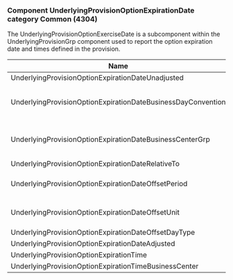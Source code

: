 ### Component UnderlyingProvisionOptionExpirationDate category Common (4304)

The UnderlyingProvisionOptionExerciseDate is a subcomponent within the UnderlyingProvisionGrp component used to report the option expiration date and times defined in the provision.

| Name                                                         | Tag   | Req'd | Documentation                                                                                                                               |
|--------------------------------------------------------------|-------|----------|-------------------------------------------------------------------------------------------------------------------------------|
| UnderlyingProvisionOptionExpirationDateUnadjusted            | 42133 |       |                                                                                                                                |
| UnderlyingProvisionOptionExpirationDateBusinessDayConvention | 42134 |       | When specified, this overrides the busienss day convention defined in the UnderlyingDateAdjustment component in UnderlyingInstrument. The specified value would be specific to this instance of the provisional option expiration date. |
| UnderlyingProvisionOptionExpirationDateBusinessCenterGrp     | group |       | When specified, this overrides the business centers defined in the UnderlyingDateAdjustment component in UnderlyingInstrument. The specified values would be specific to this instance of the provisional option expiration date.       |
| UnderlyingProvisionOptionExpirationDateRelativeTo            | 42135 |       |                                                                                                                                |
| UnderlyingProvisionOptionExpirationDateOffsetPeriod          | 42136 |       | Conditionally required when UnderlyingProvisionOptionExpirationDateOffsetUnit(42137) is specified.                                                                                                                               |
| UnderlyingProvisionOptionExpirationDateOffsetUnit            | 42137 |       | Conditionally required when UnderlyingProvisionOptionExpirationDateOffsetPeriod(42136) is specified.                                                                                                                               |
| UnderlyingProvisionOptionExpirationDateOffsetDayType         | 42138 |       |                                                                                                                                |
| UnderlyingProvisionOptionExpirationDateAdjusted              | 42139 |       |                                                                                                                                |
| UnderlyingProvisionOptionExpirationTime                      | 42140 |       |                                                                                                                                |
| UnderlyingProvisionOptionExpirationTimeBusinessCenter        | 42141 |       |                                                                                                                                |

